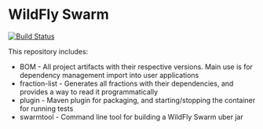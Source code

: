 # WildFly Swarm

[![Build Status](https://projectodd.ci.cloudbees.com/buildStatus/icon?job=wildfly-swarm)](https://projectodd.ci.cloudbees.com/job/wildfly-swarm)

This repository includes:

 * BOM - All project artifacts with their respective versions. Main use is for dependency management import into user applications
 * fraction-list - Generates all fractions with their dependencies, and provides a way to read it programmatically
 * plugin - Maven plugin for packaging, and starting/stopping the container for running tests
 * swarmtool - Command line tool for building a WildFly Swarm uber jar

